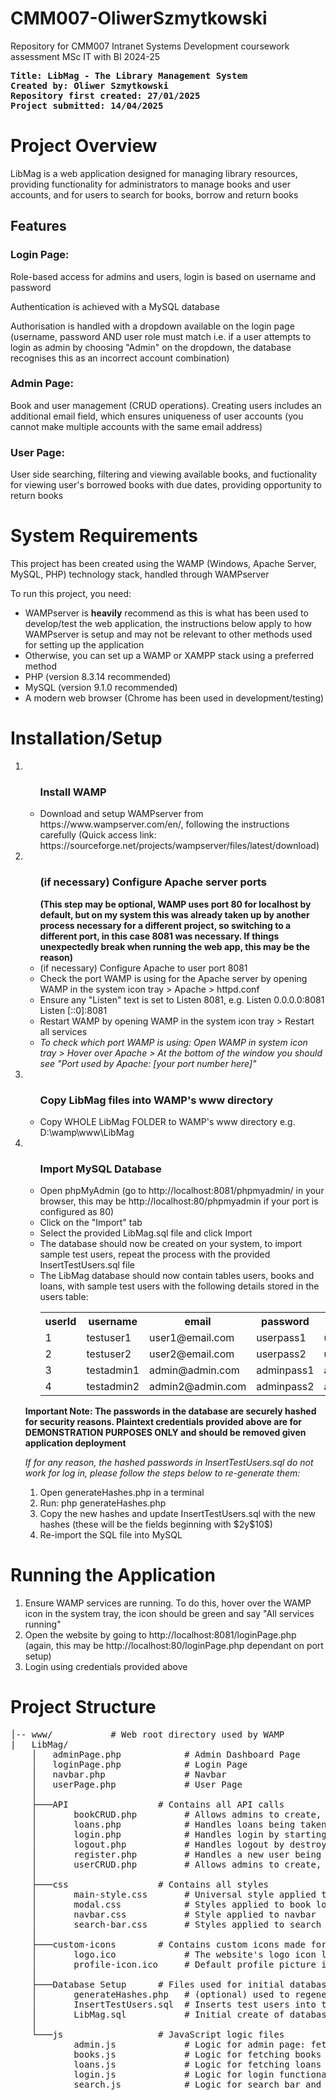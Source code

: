 # CMM007-OliwerSzmytkowski
Repository for CMM007 Intranet Systems Development coursework assessment MSc IT with BI 2024-25

<pre>
<b>Title: LibMag - The Library Management System 
Created by: Oliwer Szmytkowski 
Repository first created: 27/01/2025 
Project submitted: 14/04/2025</b>
</pre>

<h1>Project Overview</h1>
<p>LibMag is a web application designed for managing library resources, providing functionality for administrators to manage books and user accounts, and for users to search for books, borrow and return books</p>

<h2>Features</h2>
<h3>Login Page:</h3>
<p>Role-based access for admins and users, login is based on username and password</p>

<p>Authentication is achieved with a MySQL database</p>

<p>Authorisation is handled with a dropdown available on the login page (username, password AND user role must match i.e. if a user attempts to login as admin by choosing "Admin" on the dropdown, the database recognises this as an incorrect account combination)</p>

<h3>Admin Page:</h3>
<p>Book and user management (CRUD operations). Creating users includes an additional email field, which ensures uniqueness of user accounts (you cannot make multiple accounts with the same email address)</p>

<h3>User Page:</h3>
<p>User side searching, filtering and viewing available books, and fuctionality for viewing user's borrowed books with due dates, providing opportunity to return books</p>

<h1>System Requirements</h1>
<p>This project has been created using the WAMP (Windows, Apache Server, MySQL, PHP) technology stack, handled through WAMPserver</p>
<p>To run this project, you need:</p>
<ul>
  <li>WAMPserver is <b>heavily</b> recommend as this is what has been used to develop/test the web application, the instructions below apply to how WAMPserver is setup and may not be relevant to other methods used for setting up the application</li>
  <li>Otherwise, you can set up a WAMP or XAMPP stack using a preferred method</li>
  <li>PHP (version 8.3.14 recommended)</li>
  <li>MySQL (version 9.1.0 recommended)</li>
  <li>A modern web browser (Chrome has been used in development/testing)</li>
</ul>

<h1>Installation/Setup</h1>
<ol>
  
  <li>
    <ul><h3>Install WAMP</h3>
    <li>Download and setup WAMPserver from https://www.wampserver.com/en/, following the instructions carefully (Quick access link: https://sourceforge.net/projects/wampserver/files/latest/download)</li>
    </ul>
  </li>
  
  <li>
    <ul><h3>(if necessary) Configure Apache server ports</h3>
      <b>(This step may be optional, WAMP uses port 80 for localhost by default, but on my system this was already taken up by another process necessary for a different project, so switching to a different port, in this case 8081 was necessary. If things unexpectedly break when running the web app, this may be the reason)</b>
      <li>(if necessary) Configure Apache to user port 8081</li>
      <li>Check the port WAMP is using for the Apache server by opening WAMP in the system icon tray > Apache > httpd.conf</li>
      <li>Ensure any "Listen" text is set to Listen 8081, e.g. Listen 0.0.0.0:8081
Listen [::0]:8081</li>
      <li>Restart WAMP by opening WAMP in the system icon tray > Restart all services</li>
      <li><em>To check which port WAMP is using: Open WAMP in system icon tray > Hover over Apache > At the bottom of the window you should see "Port used by Apache: [your port number here]"</em></li>
    </ul>
  </li>

  <li>
    <ul><h3>Copy LibMag files into WAMP's www directory</h3>
      <li>Copy WHOLE LibMag FOLDER to WAMP's www directory e.g. D:\wamp\www\LibMag</li>
    </ul>
  </li>

  <li>
    <ul><h3>Import MySQL Database</h3>
      <li>Open phpMyAdmin (go to http://localhost:8081/phpmyadmin/ in your browser, this may be http://localhost:80/phpmyadmin if your port is configured as 80)</li>
      <li>Click on the "Import" tab</li>
      <li>Select the provided LibMag.sql file and click Import</li>
      <li>The database should now be created on your system, to import sample test users, repeat the process with the provided InsertTestUsers.sql file</li>
      <li>The LibMag database should now contain tables users, books and loans, with sample test users with the following details stored in the users table:
        <table>
          <tr>
            <th>userId</th>
            <th>username</th>
            <th>email</th>
            <th>password</th>
            <th>role</th>
          </tr>
          <tr>
            <td>1</td>
            <td>testuser1</td>
            <td>user1@email.com</td>
            <td>userpass1</td>
            <td>user</td>
          </tr>
          <tr>
            <td>2</td>
            <td>testuser2</td>
            <td>user2@email.com</td>
            <td>userpass2</td>
            <td>user</td>
          </tr>
          <tr>
            <td>3</td>
            <td>testadmin1</td>
            <td>admin@admin.com</td>
            <td>adminpass1</td>
            <td>admin</td>
          </tr>
          <tr>
            <td>4</td>
            <td>testadmin2</td>
            <td>admin2@admin.com</td>
            <td>adminpass2</td>
            <td>admin</td>
          </tr>
        </table>
      </li>
    </ul>
    <p><b>Important Note: The passwords in the database are securely hashed for security reasons. Plaintext credentials provided above are for DEMONSTRATION PURPOSES ONLY and should be removed given application deployment</b></p>
    <p><i>If for any reason, the hashed passwords in InsertTestUsers.sql do not work for log in, please follow the steps below to re-generate them:</i></p>
    <ol>
      <li>Open generateHashes.php in a terminal</li>
      <li>Run: php generateHashes.php</li>
      <li>Copy the new hashes and update InsertTestUsers.sql with the new hashes (these will be the fields beginning with $2y$10$)</li>
      <li>Re-import the SQL file into MySQL</li>
    </ol>
  </li>
</ol>

<h1>Running the Application</h1>
<ol>
  <li>Ensure WAMP services are running. To do this, hover over the WAMP icon in the system tray, the icon should be green and say "All services running"</li>
  <li>Open the website by going to http://localhost:8081/loginPage.php (again, this may be http://localhost:80/loginPage.php dependant on port setup)</li>
  <li>Login using credentials provided above</li>
</ol>

<h1>Project Structure</h1>
<p><pre>
│-- www/           # Web root directory used by WAMP
|   LibMag/
    │   adminPage.php            # Admin Dashboard Page
    │   loginPage.php            # Login Page
    │   navbar.php               # Navbar
    │   userPage.php             # User Page
    │
    ├───API                 # Contains all API calls
    │       bookCRUD.php         # Allows admins to create, retrieve, update and delete books
    │       loans.php            # Handles loans being taken out and loan returns by users
    │       login.php            # Handles login by starting session
    │       logout.php           # Handles logout by destroying user session
    │       register.php         # Handles a new user being registerd by an admin
    │       userCRUD.php         # Allows admins to create, retrieve, update and delete users
    │
    ├───css                 # Contains all styles
    │       main-style.css       # Universal style applied to all pages
    │       modal.css            # Styles applied to book loan modal popup on user page
    │       navbar.css           # Style applied to navbar
    │       search-bar.css       # Styles applied to search bars and filters
    │
    ├───custom-icons        # Contains custom icons made for the website
    │       logo.ico             # The website's logo icon located on browser tab
    │       profile-icon.ico     # Default profile picture icon
    │
    ├───Database Setup      # Files used for initial database setup
    │       generateHashes.php   # (optional) used to regenerate initial passwords if they don't work
    │       InsertTestUsers.sql  # Inserts test users into the database
    │       LibMag.sql           # Initial create of database
    │
    └───js                  # JavaScript logic files
            admin.js             # Logic for admin page: fetchBook(), addBook(), removeBook(), editBook(), cancelEdit(), saveChanges(), fetchUsers(), registerUser(), removeUser(), editUser(), cancelUserEdit(), saveUserChanges() and event listeners
            books.js             # Logic for fetching books (as this is universal between admin and user page), and borrowBook(), openLoanModal(), closeLoanModal() functionality
            loans.js             # Logic for fetching loans and returnBook()
            login.js             # Logic for login functionality
            search.js            # Logic for search bar and filtering functionality
    </pre></p>
